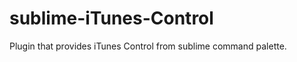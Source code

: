 sublime-iTunes-Control
======================

Plugin that provides iTunes Control from sublime command palette. 